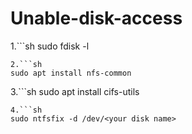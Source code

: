 # Unable-disk-access

 1.```sh 
 sudo fdisk -l
 ```
 2.```sh
sudo apt install nfs-common
```
 3.```sh 
 sudo apt install cifs-utils
 ```
4.```sh
sudo ntfsfix -d /dev/<your disk name>
```
